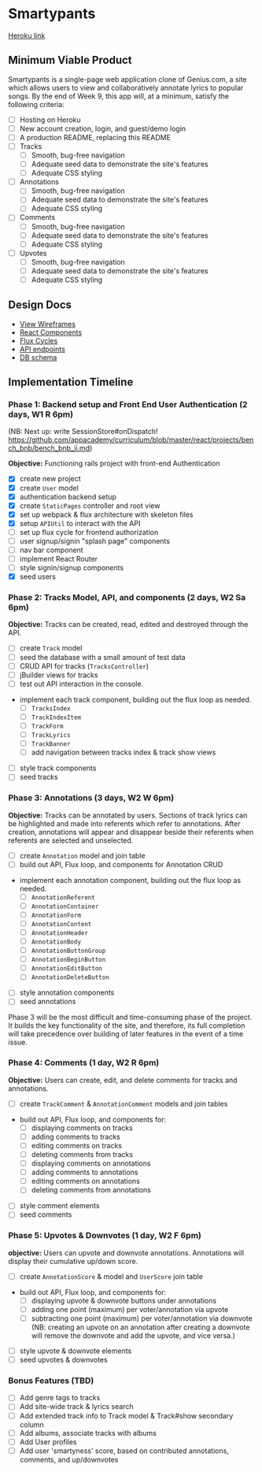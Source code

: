 # Smartypants

[Heroku link][heroku]

[heroku]: https://smartypants-app.herokuapp.com/

## Minimum Viable Product

<!-- FresherNote is a web application inspired by Evernote that will be build using Ruby on Rails and React.js.  By the end of Week 9, this app will, at a minimum, satisfy the following criteria: -->

Smartypants is a single-page web application clone of Genius.com, a site which allows users to view and collaboratively annotate lyrics to popular songs. By the end of Week 9, this app will, at a minimum, satisfy the following criteria:

- [ ] Hosting on Heroku
- [ ] New account creation, login, and guest/demo login
- [ ] A production README, replacing this README
- [ ] Tracks
  - [ ] Smooth, bug-free navigation
  - [ ] Adequate seed data to demonstrate the site's features
  - [ ] Adequate CSS styling
- [ ] Annotations
  - [ ] Smooth, bug-free navigation
  - [ ] Adequate seed data to demonstrate the site's features
  - [ ] Adequate CSS styling
- [ ] Comments
  - [ ] Smooth, bug-free navigation
  - [ ] Adequate seed data to demonstrate the site's features
  - [ ] Adequate CSS styling
- [ ] Upvotes
  - [ ] Smooth, bug-free navigation
  - [ ] Adequate seed data to demonstrate the site's features
  - [ ] Adequate CSS styling

## Design Docs
* [View Wireframes][views]
* [React Components][components]
* [Flux Cycles][flux-cycles]
* [API endpoints][api-endpoints]
* [DB schema][schema]

[views]: docs/views.md
[components]: docs/components.md
[flux-cycles]: docs/flux-cycles.md
[api-endpoints]: docs/api-endpoints.md
[schema]: docs/schema.md

## Implementation Timeline

### Phase 1: Backend setup and Front End User Authentication (2 days, W1 R 6pm)

  (NB: Next up: write SessionStore#onDispatch!
    https://github.com/appacademy/curriculum/blob/master/react/projects/bench_bnb/bench_bnb_ii.md)

**Objective:** Functioning rails project with front-end Authentication

- [x] create new project
- [x] create `User` model
- [x] authentication backend setup
- [x] create `StaticPages` controller and root view
- [x] set up webpack & flux architecture with skeleton files
- [x] setup `APIUtil` to interact with the API
- [ ] set up flux cycle for frontend authorization
- [ ] user signup/signin "splash page" components
- [ ] nav bar component
- [ ] implement React Router
- [ ] style signin/signup components
- [x] seed users

### Phase 2: Tracks Model, API, and components (2 days, W2 Sa 6pm)

**Objective:** Tracks can be created, read, edited and destroyed through
the API.

- [ ] create `Track` model
- [ ] seed the database with a small amount of test data
- [ ] CRUD API for tracks (`TracksController`)
- [ ] jBuilder views for tracks
- [ ] test out API interaction in the console.
- implement each track component, building out the flux loop as needed.
  - [ ] `TracksIndex`
  - [ ] `TrackIndexItem`
  - [ ] `TrackForm`
  - [ ] `TrackLyrics`
  - [ ] `TrackBanner`
  - [ ] add navigation between tracks index & track show views
- [ ] style track components
- [ ] seed tracks

### Phase 3: Annotations (3 days, W2 W 6pm)

**Objective:** Tracks can be annotated by users. Sections of track lyrics can be highlighted and made into referents which refer to annotations. After creation, annotations will appear and disappear beside their referents when referents are selected and unselected.

- [ ] create `Annotation` model and join table
- [ ] build out API, Flux loop, and components for Annotation CRUD
- implement each annotation component, building out the flux loop as needed.
  - [ ] `AnnotationReferent`
  - [ ] `AnnotationContainer`
  - [ ] `AnnotationForm`
  - [ ] `AnnotationContent`
  - [ ] `AnnotationHeader`
  - [ ] `AnnotationBody`
  - [ ] `AnnotationButtonGroup`
  - [ ] `AnnotationBeginButton`
  - [ ] `AnnotationEditButton`
  - [ ] `AnnotationDeleteButton`
- [ ] style annotation components
- [ ] seed annotations

Phase 3 will be the most difficult and time-consuming phase of the project. It builds the key functionality of the site, and therefore, its full completion will take precedence over building of later features in the event of a time issue.

### Phase 4: Comments (1 day, W2 R 6pm)

**Objective:** Users can create, edit, and delete comments for tracks and annotations.

- [ ] create `TrackComment` & `AnnotationComment` models and join tables
- build out API, Flux loop, and components for:
  - [ ] displaying comments on tracks
  - [ ] adding comments to tracks
  - [ ] editing comments on tracks
  - [ ] deleting comments from tracks
  - [ ] displaying comments on annotations
  - [ ] adding comments to annotations
  - [ ] editing comments on annotations
  - [ ] deleting comments from annotations
- [ ] style comment elements
- [ ] seed comments

### Phase 5: Upvotes & Downvotes (1 day, W2 F 6pm)

**objective:** Users can upvote and downvote annotations. Annotations will display their cumulative up/down score.

- [ ] create `AnnotationScore` & model and `UserScore` join table
- build out API, Flux loop, and components for:
  - [ ] displaying upvote & downvote buttons under annotations
  - [ ] adding one point (maximum) per voter/annotation via upvote
  - [ ] subtracting one point (maximum) per voter/annotation via downvote
      (NB: creating an upvote on an annotation after creating a downvote will remove the downvote and add the upvote, and vice versa.)
- [ ] style upvote & downvote elements
- [ ] seed upvotes & downvotes

### Bonus Features (TBD)
- [ ] Add genre tags to tracks
- [ ] Add site-wide track & lyrics search
- [ ] Add extended track info to Track model & Track#show secondary column
- [ ] Add albums, associate tracks with albums
- [ ] Add User profiles
- [ ] Add user 'smartyness' score, based on contributed annotations, comments, and up/downvotes

[phase-one]: docs/phases/phase1.md
[phase-two]: docs/phases/phase2.md
[phase-three]: docs/phases/phase3.md
[phase-four]: docs/phases/phase4.md
[phase-five]: docs/phases/phase5.md

